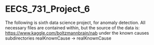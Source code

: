 # EECS_731_Project_6

The following is sixth data science project, for anomaly detection. All necessary files are contained within, but the source of the data is: https://www.kaggle.com/boltzmannbrain/nab under the known causes subdirectories realKnownCause -> realKnownCause
